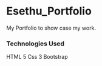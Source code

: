 # Esethu_Portfolio

My Portfolio to show case my work.

### Technologies Used
HTML 5
Css 3
Bootstrap
